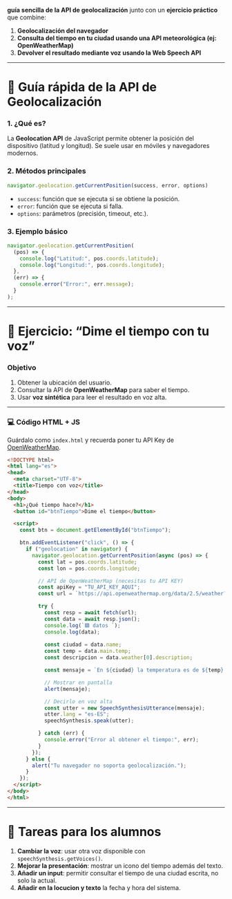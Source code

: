 **guía sencilla de la API de geolocalización** junto con un **ejercicio práctico** que combine:

1. **Geolocalización del navegador**
2. **Consulta del tiempo en tu ciudad usando una API meteorológica (ej: OpenWeatherMap)**
3. **Devolver el resultado mediante voz usando la Web Speech API**

---

# 📘 Guía rápida de la API de Geolocalización

### 1. ¿Qué es?

La **Geolocation API** de JavaScript permite obtener la posición del dispositivo (latitud y longitud).
Se suele usar en móviles y navegadores modernos.

### 2. Métodos principales

```js
navigator.geolocation.getCurrentPosition(success, error, options)
```

* `success`: función que se ejecuta si se obtiene la posición.
* `error`: función que se ejecuta si falla.
* `options`: parámetros (precisión, timeout, etc.).

### 3. Ejemplo básico

```js
navigator.geolocation.getCurrentPosition(
  (pos) => {
    console.log("Latitud:", pos.coords.latitude);
    console.log("Longitud:", pos.coords.longitude);
  },
  (err) => {
    console.error("Error:", err.message);
  }
);
```

---

# 🎯 Ejercicio: “Dime el tiempo con tu voz”

### Objetivo

1. Obtener la ubicación del usuario.
2. Consultar la API de **OpenWeatherMap** para saber el tiempo.
3. Usar **voz sintética** para leer el resultado en voz alta.

---

### 💻 Código HTML + JS

Guárdalo como `index.html` y recuerda poner tu API Key de [OpenWeatherMap](https://openweathermap.org/api).

```html
<!DOCTYPE html>
<html lang="es">
<head>
  <meta charset="UTF-8">
  <title>Tiempo con voz</title>
</head>
<body>
  <h1>¿Qué tiempo hace?</h1>
  <button id="btnTiempo">Dime el tiempo</button>

  <script>
    const btn = document.getElementById("btnTiempo");

    btn.addEventListener("click", () => {
      if ("geolocation" in navigator) {
        navigator.geolocation.getCurrentPosition(async (pos) => {
          const lat = pos.coords.latitude;
          const lon = pos.coords.longitude;

          // API de OpenWeatherMap (necesitas tu API KEY)
          const apiKey = "TU_API_KEY_AQUI";
          const url = `https://api.openweathermap.org/data/2.5/weather?lat=${lat}&lon=${lon}&units=metric&lang=es&appid=${apiKey}`;

          try {
            const resp = await fetch(url);
            const data = await resp.json();
            console.log(`🟩 datos `);
            console.log(data);
            
            const ciudad = data.name;
            const temp = data.main.temp;
            const descripcion = data.weather[0].description;

            const mensaje = `En ${ciudad} la temperatura es de ${temp} grados y está ${descripcion}.`;

            // Mostrar en pantalla
            alert(mensaje);

            // Decirlo en voz alta
            const utter = new SpeechSynthesisUtterance(mensaje);
            utter.lang = "es-ES";
            speechSynthesis.speak(utter);

          } catch (err) {
            console.error("Error al obtener el tiempo:", err);
          }
        });
      } else {
        alert("Tu navegador no soporta geolocalización.");
      }
    });
  </script>
</body>
</html>
```

---

# 📝 Tareas para los alumnos

1. **Cambiar la voz**: usar otra voz disponible con `speechSynthesis.getVoices()`.
2. **Mejorar la presentación**: mostrar un icono del tiempo además del texto.
3. **Añadir un input**: permitir consultar el tiempo de una ciudad escrita, no solo la actual.
4. **Añadir en la locucion y texto** la fecha y hora del sistema.  


